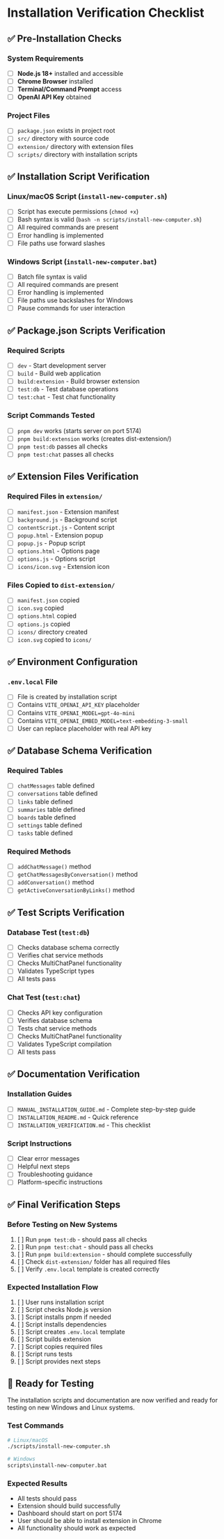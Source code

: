# Installation Verification Checklist

## ✅ Pre-Installation Checks

### System Requirements
- [ ] **Node.js 18+** installed and accessible
- [ ] **Chrome Browser** installed
- [ ] **Terminal/Command Prompt** access
- [ ] **OpenAI API Key** obtained

### Project Files
- [ ] `package.json` exists in project root
- [ ] `src/` directory with source code
- [ ] `extension/` directory with extension files
- [ ] `scripts/` directory with installation scripts

## ✅ Installation Script Verification

### Linux/macOS Script (`install-new-computer.sh`)
- [ ] Script has execute permissions (`chmod +x`)
- [ ] Bash syntax is valid (`bash -n scripts/install-new-computer.sh`)
- [ ] All required commands are present
- [ ] Error handling is implemented
- [ ] File paths use forward slashes

### Windows Script (`install-new-computer.bat`)
- [ ] Batch file syntax is valid
- [ ] All required commands are present
- [ ] Error handling is implemented
- [ ] File paths use backslashes for Windows
- [ ] Pause commands for user interaction

## ✅ Package.json Scripts Verification

### Required Scripts
- [ ] `dev` - Start development server
- [ ] `build` - Build web application
- [ ] `build:extension` - Build browser extension
- [ ] `test:db` - Test database operations
- [ ] `test:chat` - Test chat functionality

### Script Commands Tested
- [ ] `pnpm dev` works (starts server on port 5174)
- [ ] `pnpm build:extension` works (creates dist-extension/)
- [ ] `pnpm test:db` passes all checks
- [ ] `pnpm test:chat` passes all checks

## ✅ Extension Files Verification

### Required Files in `extension/`
- [ ] `manifest.json` - Extension manifest
- [ ] `background.js` - Background script
- [ ] `contentScript.js` - Content script
- [ ] `popup.html` - Extension popup
- [ ] `popup.js` - Popup script
- [ ] `options.html` - Options page
- [ ] `options.js` - Options script
- [ ] `icons/icon.svg` - Extension icon

### Files Copied to `dist-extension/`
- [ ] `manifest.json` copied
- [ ] `icon.svg` copied
- [ ] `options.html` copied
- [ ] `options.js` copied
- [ ] `icons/` directory created
- [ ] `icon.svg` copied to `icons/`

## ✅ Environment Configuration

### `.env.local` File
- [ ] File is created by installation script
- [ ] Contains `VITE_OPENAI_API_KEY` placeholder
- [ ] Contains `VITE_OPENAI_MODEL=gpt-4o-mini`
- [ ] Contains `VITE_OPENAI_EMBED_MODEL=text-embedding-3-small`
- [ ] User can replace placeholder with real API key

## ✅ Database Schema Verification

### Required Tables
- [ ] `chatMessages` table defined
- [ ] `conversations` table defined
- [ ] `links` table defined
- [ ] `summaries` table defined
- [ ] `boards` table defined
- [ ] `settings` table defined
- [ ] `tasks` table defined

### Required Methods
- [ ] `addChatMessage()` method
- [ ] `getChatMessagesByConversation()` method
- [ ] `addConversation()` method
- [ ] `getActiveConversationByLinks()` method

## ✅ Test Scripts Verification

### Database Test (`test:db`)
- [ ] Checks database schema correctly
- [ ] Verifies chat service methods
- [ ] Checks MultiChatPanel functionality
- [ ] Validates TypeScript types
- [ ] All tests pass

### Chat Test (`test:chat`)
- [ ] Checks API key configuration
- [ ] Verifies database schema
- [ ] Tests chat service methods
- [ ] Checks MultiChatPanel functionality
- [ ] Validates TypeScript compilation
- [ ] All tests pass

## ✅ Documentation Verification

### Installation Guides
- [ ] `MANUAL_INSTALLATION_GUIDE.md` - Complete step-by-step guide
- [ ] `INSTALLATION_README.md` - Quick reference
- [ ] `INSTALLATION_VERIFICATION.md` - This checklist

### Script Instructions
- [ ] Clear error messages
- [ ] Helpful next steps
- [ ] Troubleshooting guidance
- [ ] Platform-specific instructions

## ✅ Final Verification Steps

### Before Testing on New Systems
1. [ ] Run `pnpm test:db` - should pass all checks
2. [ ] Run `pnpm test:chat` - should pass all checks
3. [ ] Run `pnpm build:extension` - should complete successfully
4. [ ] Check `dist-extension/` folder has all required files
5. [ ] Verify `.env.local` template is created correctly

### Expected Installation Flow
1. [ ] User runs installation script
2. [ ] Script checks Node.js version
3. [ ] Script installs pnpm if needed
4. [ ] Script installs dependencies
5. [ ] Script creates `.env.local` template
6. [ ] Script builds extension
7. [ ] Script copies required files
8. [ ] Script runs tests
9. [ ] Script provides next steps

## 🎯 Ready for Testing

The installation scripts and documentation are now verified and ready for testing on new Windows and Linux systems.

### Test Commands
```bash
# Linux/macOS
./scripts/install-new-computer.sh

# Windows
scripts\install-new-computer.bat
```

### Expected Results
- All tests should pass
- Extension should build successfully
- Dashboard should start on port 5174
- User should be able to install extension in Chrome
- All functionality should work as expected

